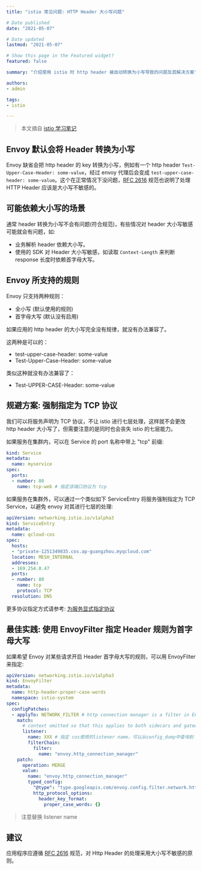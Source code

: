 ```yaml
---
title: "istio 常见问题: HTTP Header 大小写问题"

# Date published
date: "2021-05-07"

# Date updated
lastmod: "2021-05-07"

# Show this page in the Featured widget?
featured: false

summary: "介绍使用 istio 时 http header 被自动转换为小写导致的问题及其解决方案"

authors:
- admin

tags:
- istio

---
```


> 本文摘自 [istio 学习笔记](https://imroc.cc/istio/faq/the-case-of-http-header/)

## Envoy 默认会将 Header 转换为小写

Envoy 缺省会把 http header 的 key 转换为小写，例如有一个 http header `Test-Upper-Case-Header: some-value`，经过 envoy 代理后会变成 `test-upper-case-header: some-value`。这个在正常情况下没问题，[RFC 2616](https://www.ietf.org/rfc/rfc2616.txt) 规范也说明了处理 HTTP Header 应该是大小写不敏感的。

## 可能依赖大小写的场景

通常 header 转换为小写不会有问题(符合规范)，有些情况对 header 大小写敏感可能就会有问题，如:
* 业务解析 header 依赖大小写。
* 使用的 SDK 对 Header 大小写敏感，如读取 `Context-Length` 来判断 response 长度时依赖首字母大写。

## Envoy 所支持的规则

Envoy 只支持两种规则：
* 全小写 (默认使用的规则)
* 首字母大写 (默认没有启用)

如果应用的 http header 的大小写完全没有规律，就没有办法兼容了。

这两种是可以的：
* test-upper-case-header: some-value
* Test-Upper-Case-Header: some-value

类似这种就没有办法兼容了：
* Test-UPPER-CASE-Header: some-value

## 规避方案: 强制指定为 TCP 协议

我们可以将服务声明为 TCP 协议，不让 istio 进行七层处理，这样就不会更改 http header 大小写了，但需要注意的是同时也会丧失 istio 的七层能力。

如果服务在集群内，可以在 Service 的 port 名称中带上 "tcp" 前缀:

```yaml
kind: Service
metadata:
  name: myservice
spec:
  ports:
  - number: 80
    name: tcp-web # 指定该端口协议为 tcp
```

如果服务在集群外，可以通过一个类似如下 ServiceEntry 将服务强制指定为 TCP Service，以避免 envoy 对其进行七层的处理:

```yaml
apiVersion: networking.istio.io/v1alpha3
kind: ServiceEntry
metadata:
  name: qcloud-cos
spec:
  hosts:
  - "private-1251349835.cos.ap-guangzhou.myqcloud.com"
  location: MESH_INTERNAL
  addresses:
  - 169.254.0.47
  ports:
  - number: 80
    name: tcp
    protocol: TCP
  resolution: DNS
```

更多协议指定方式请参考: [为服务显式指定协议](https://imroc.cc/istio/best-practice/specify-protocol/)

## 最佳实践: 使用 EnvoyFilter 指定 Header 规则为首字母大写

如果希望 Envoy 对某些请求开启 Header 首字母大写的规则，可以用 EnvoyFilter 来指定:

```yaml
apiVersion: networking.istio.io/v1alpha3
kind: EnvoyFilter
metadata:
  name: http-header-proper-case-words
  namespace: istio-system
spec:
  configPatches:
  - applyTo: NETWORK_FILTER # http connection manager is a filter in Envoy
    match:
      # context omitted so that this applies to both sidecars and gateways
      listener:
        name: XXX # 指定 cos使用的listener name，可以从config_dump中查询到
        filterChain:
          filter:
            name: "envoy.http_connection_manager"
    patch:
      operation: MERGE
      value:
        name: "envoy.http_connection_manager"
        typed_config:
          "@type": "type.googleapis.com/envoy.config.filter.network.http_connection_manager.v2.HttpConnectionManager"
          http_protocol_options:
            header_key_format:
              proper_case_words: {}
```

> 注意替换 listener name

## 建议

应用程序应遵循 [RFC 2616](https://www.ietf.org/rfc/rfc2616.txt) 规范，对 Http Header 的处理采用大小写不敏感的原则。